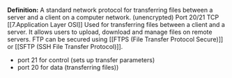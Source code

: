 **Definition:**
 A standard network protocol for transferring files between a server and a client on a computer network. (unencrypted)
Port 20/21 TCP [[7.Application Layer OSI]]
Used for transferring files between a client and a server. It allows users to upload, download and manage files on remote servers. FTP can be secured using [[FTPS (File Transfer Protocol Secure)]] or [[SFTP (SSH File Transfer Protocol)]].
- port 21 for control (sets up transfer parameters)
- port 20 for data (transferring files))